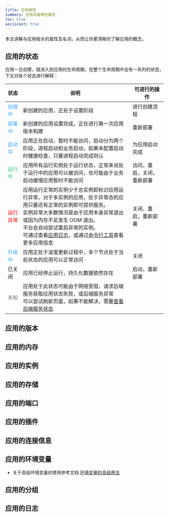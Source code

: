 ```yaml
---
title: 应用属性
summary: 应用具备哪些属性
toc: true
asciicast: true
---
```


<div id="toc"></div>

本文讲解与应用相关的属性及名词，从而让你更清晰的了解应用的概念。

## 应用的状态

应用一旦创建，就进入到应用的生命周期，在整个生命周期中会有一系列的状态，下文对各个状态进行解释：

|状态| 说明| 可进行的操作|
| -- | -- | --------- |
| <font color="#40a9ff">创建中</font> | 新创建的应用，正处于设置阶段| 进行创建流程|
| <font color="#40a9ff">部署中</font> | 新创建的应用设置完成，正在进行第一次应用版本构建| 重新部署|
| <font color="#40a9ff">启动中</font> | 应用正在启动，暂时不能访问，启动分为两个阶段，进程启动和业务启动，如果未配置启动时健康检查，只要进程启动完成则认| 为应用启动完成| 关闭，重新部署 |
| <font color="#28cb75">运行中</font> | 应用所有运行实例处于运行状态，正常来说处于运行中的应用可以被访问，也可能由于业务启动缓慢应用暂时不能访问| 访问，重启，关闭，重新部署 |
| <font color="red">运行异常</font>| 应用运行正常的实例少于总实例即标识应用运行异常，对于多实例的应用，处于异常态的应用只要还有正常的实例即可提供服务。<br>实例异常大多数情况是由于应用本身异常退出或因为内存不足发生 OOM 退出。<br>平台会自动尝试重启异常的实例。<br>可通过查看[应用日志](app-ctl.html#part-a404299a42987630)，或通过[命令行工具](../trouble-shooting/build-app-issue.html#5)查看更多应用信息 | 关闭，重启，重新部署|
| <font color="#40a9ff">升级中</font> | 应用正处于滚蛋更新过程中，多个节点处于当前状态的应用可以正常访问| 关闭|
| 已关闭| 应用已经停止运行，持久化数据依然存在| 启动，重新部署|
| <font color="#717171">未知</font>| 应用处于此状态可能由于网络受阻，请求后端服务获取应用状态失败，或后端服务异常<br>可以尝试刷新页面，如果不能解决，需要[查看后端服务状态](../../operation-manual/platform-maintenance/management-node.html)| |

## 应用的版本

## 应用的内存

## 应用的实例

## 应用的存储

## 应用的端口

## 应用的插件

## 应用的连接信息

## 应用的环境变量

- 关于高级环境变量的使用参考文档 [环境变量的高级用法](/docs/stable/user-manual/app-manage/app-env.html)

## 应用的分组

## 应用的日志
